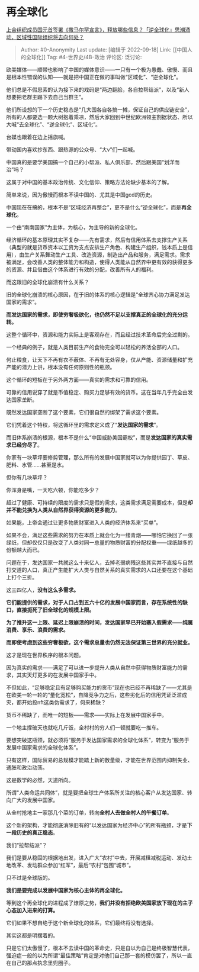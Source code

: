 # 再全球化
[上合组织成员国元首签署《撒马尔罕宣言》，释放哪些信息？「逆全球化」思潮涌动，区域性国际组织将去向何处？](https://www.zhihu.com/question/553908636/answer/2678296059)

> Author: #0-Anonymity
> Last update: [编辑于 2022-09-18]
> Link: [[中国人的全球化]]
> Tag: #4-世界史/4B-政治
> 评论区:
> 泛讨论:

欧美媒体——顺带也影响了中国的媒体意识——一只有一个极为愚蠢、傲慢、而且是根本性错误的认知——就是把中国正在做的事叫做“区域化”、“逆全球化”。

他们总是不假思索的认为接下来的戏码是“两边翻脸，各自拉帮结派”，以及“新人想要把老群主踢下去自己当群主”。

他们所设想的下一个历史稳态是“几大国各自各搞一摊，保证自己的供应链安全”，所有的人都要选一颗大树抱着乘凉，然后大家回到中世纪欧洲领主割据状态、所以大喊“去全球化”、“逆全球化”、区域化”。

台媒也跟着在边上摇旗喊。

带动国内喜欢抄东西、跟热源的公众号、“大v”们一起喊。

中国真的是要学美国搞一个自己的小帮派、私人俱乐部，然后跟美国“划洋而治”吗？

这属于对中国的基本政治传统、文化信仰、策略方法论缺少基本的了解。

简单来说，因为傲慢而根本不读中国的、尤其是中国gcd的历史。

中国现在在搞的，根本不是“区域经济再整合”，更不是什么“逆全球化”，而是**再全球化**。

一个由“南南国家”为主体，为核心，为主导的新的全球化。

经济循环的基本原理其实不复杂——先有需求，然后有信用体系去支撑生产关系（典型的就是货币资本以工资为支点安排生产角色、构建生产组织，钱本质上是信用），由生产关系舞动生产工具、改造资源，制造出产品和服务，满足需求。需求被满足，会改善人类的整体能力和构造，使得人类能从自然界中更有效的获得更多的资源、并且借由这个体系进行有效的分配，改善所有人的福利。

而这跟旧的全球化崩溃有什么关系？

旧的全球化崩溃的核心原因，在于旧的体系的核心逻辑是“全球齐心协力满足发达国家的需求”。

**而发达国家的需求，即使穷奢极欲化，也仍然不足以支撑真正的全球化的充分运转。**

这整个循环中，资源和能力实际上是客观存在，而且经过技术革命后完全过剩的。

一个经典的例子，就是人类目前生产的食物完全可以轻松的养活全部的人口。

何止粮食，让天下不再有衣不蔽体、不再有无处容身，仅从产能、资源储量和扩充产能的潜力上讲，根本没有任何原则性的瓶颈。

这个循环的短板在于另外两方面——真实的需求和可靠的信用。

可靠的信用说穿了就是币值稳定、购买力足够有效的货币。这在当年几乎完全由发达国家垄断。

既然发达国家垄断了这个要素，它们很自然的绑架了需求这个要素。

它们凭着这个特权，将这循环里的需求定义成了“**发达国家的需求**”。

而旧体系崩溃的根源，根本不是什么“中国威胁美国霸权”，而是**发达国家的真实需求已经穷尽了**。

你家有一块草坪要修剪管理，那么所有的发展中国家就可以为你提供园丁、草皮、肥料、水管……甚至是水。

但你有几块草坪？

你浑身是嘴，一天吃六顿，你能吃多少？

超过了健康、可持续的限度的需求只是假的需求，这类需求满足需要成本，但是**却并不能兑换为人类从自然界获得资源的更多能力**。

如果能，上帝会通过让更多物质财富进入人类的经济体系来“买单”。

如果不会，满足这些需求的努力在本质上就会化为一缕青烟——哪怕它换回了一张绿纸，但却仅仅只是改变了人类对同一总量的物质财富的分配权重——绿纸越多的份额越大而已。

问题在于，发达国家一共就这么十来亿人，去掉老弱病残这些其实并不直接与自然打交道的人口，真正产生能扩大人类与自然关系的真实需求的人口还要在这个基础上打个三折。

这三四亿人，**没有这么多需求。**

**它们能提供的需求，对于人口占到五六十亿的发展中国家而言，存在系统性的缺口，直接扼死了旧全球化的规模上限。**

**为了推升这一上限、延迟上限崩溃的时间，发达国家早已开始塞入假需求——纯属消费、享乐、浪费的需求。**

**而即使考虑到这些穷奢极欲，这个需求总量也仍然无法保证第三世界的充分就业。**

这才是现在世界秩序的根本问题。

因为真实的需求——满足了可以进一步提升人类从自然中获得物质财富能力的需求，其实天灯更多的在发展中国家手中。

不但如此，“足够稳定且有足够购买能力的货币”现在也已经不再稀缺了——尤其是在欧美一轮一轮的“量化宽松”，自降竞争力之后，这些劣化后的信用凭证泛滥成灾，都开始投nft这类伪需求了，何来稀缺？

货币不稀缺了，而唯一的短板——需求——实际上在发展中国家手中。

一个地主撑破天也就吃几斤饭，全村村的穷人们一顿就要吃一推车。

要想突破这瓶颈，就必须将“服务于发达国家需求的全球化体系”，转变为“服务于发展中国家需求的全球化体系”。

只有这样，国际贸易的总规模才能踏上新的数量级，才能在世界范围内抑制失业、通胀和政治动荡。

这是数学的必然，天道所向。

所谓“人类命运共同体”，就是要把全球生产体系所关注的核心客户从发达国家、转向广大的发展中国家。

从全村抢地主一家那几个菜的订单，转向**全村人去做全村人的午餐订单**。

这个新的架构，才能彻底消除旧有的“以发达国家为经济中心”的所有瓶颈，才是**下一段历史的真正稳态**。

我们“拉帮结派”？

我们是要从稳固的根据地出发，进入广大“农村”中去，开展减租减税运动、发动土地改革、发动群众参加“红军”，最后“农村”包围“城市”。

只不过是全球版的。

**我们是要完成以发展中国家为核心主体的再全球化。**

等到这个再全球化的进程成了燎原之势，**我们并没有拒绝欧美国家放下现在的主子心态加入进来的打算。**

它们如果不想自绝于这个新全球化的体系，它们最终将没有选择。

其实这都是明摆着的。

只是它们太傲慢了，根本不去读中国的革命史，只是自以为自己是终极智慧代表，强迫症一般的以为所谓“最佳策略”肯定是对他们自己那一套的模仿罢了，所以一直在自己的那点执念里兜圈子。
